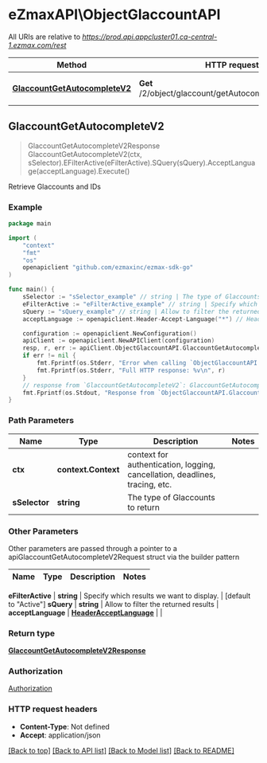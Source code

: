 # eZmaxAPI\ObjectGlaccountAPI

All URIs are relative to *https://prod.api.appcluster01.ca-central-1.ezmax.com/rest*

Method | HTTP request | Description
------------- | ------------- | -------------
[**GlaccountGetAutocompleteV2**](ObjectGlaccountAPI.md#GlaccountGetAutocompleteV2) | **Get** /2/object/glaccount/getAutocomplete/{sSelector} | Retrieve Glaccounts and IDs



## GlaccountGetAutocompleteV2

> GlaccountGetAutocompleteV2Response GlaccountGetAutocompleteV2(ctx, sSelector).EFilterActive(eFilterActive).SQuery(sQuery).AcceptLanguage(acceptLanguage).Execute()

Retrieve Glaccounts and IDs



### Example

```go
package main

import (
	"context"
	"fmt"
	"os"
	openapiclient "github.com/ezmaxinc/ezmax-sdk-go"
)

func main() {
	sSelector := "sSelector_example" // string | The type of Glaccounts to return
	eFilterActive := "eFilterActive_example" // string | Specify which results we want to display. (optional) (default to "Active")
	sQuery := "sQuery_example" // string | Allow to filter the returned results (optional)
	acceptLanguage := openapiclient.Header-Accept-Language("*") // HeaderAcceptLanguage |  (optional)

	configuration := openapiclient.NewConfiguration()
	apiClient := openapiclient.NewAPIClient(configuration)
	resp, r, err := apiClient.ObjectGlaccountAPI.GlaccountGetAutocompleteV2(context.Background(), sSelector).EFilterActive(eFilterActive).SQuery(sQuery).AcceptLanguage(acceptLanguage).Execute()
	if err != nil {
		fmt.Fprintf(os.Stderr, "Error when calling `ObjectGlaccountAPI.GlaccountGetAutocompleteV2``: %v\n", err)
		fmt.Fprintf(os.Stderr, "Full HTTP response: %v\n", r)
	}
	// response from `GlaccountGetAutocompleteV2`: GlaccountGetAutocompleteV2Response
	fmt.Fprintf(os.Stdout, "Response from `ObjectGlaccountAPI.GlaccountGetAutocompleteV2`: %v\n", resp)
}
```

### Path Parameters


Name | Type | Description  | Notes
------------- | ------------- | ------------- | -------------
**ctx** | **context.Context** | context for authentication, logging, cancellation, deadlines, tracing, etc.
**sSelector** | **string** | The type of Glaccounts to return | 

### Other Parameters

Other parameters are passed through a pointer to a apiGlaccountGetAutocompleteV2Request struct via the builder pattern


Name | Type | Description  | Notes
------------- | ------------- | ------------- | -------------

 **eFilterActive** | **string** | Specify which results we want to display. | [default to &quot;Active&quot;]
 **sQuery** | **string** | Allow to filter the returned results | 
 **acceptLanguage** | [**HeaderAcceptLanguage**](HeaderAcceptLanguage.md) |  | 

### Return type

[**GlaccountGetAutocompleteV2Response**](GlaccountGetAutocompleteV2Response.md)

### Authorization

[Authorization](../README.md#Authorization)

### HTTP request headers

- **Content-Type**: Not defined
- **Accept**: application/json

[[Back to top]](#) [[Back to API list]](../README.md#documentation-for-api-endpoints)
[[Back to Model list]](../README.md#documentation-for-models)
[[Back to README]](../README.md)

